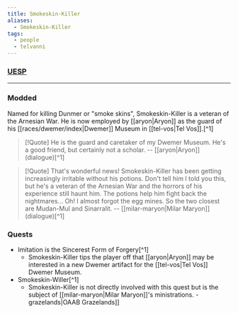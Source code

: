 ```yaml
---
title: Smokeskin-Killer
aliases:
  - Smokeskin-Killer
tags:
  - people
  - telvanni
---
```

### [UESP](https://en.uesp.net/wiki/Morrowind:Tel_Vos#Smokeskin-Killer)

***
### Modded
Named for killing Dunmer or "smoke skins", Smokeskin-Killer is a veteran of the Arnesian War. He is now employed by [[aryon|Aryon]] as the guard of his [[races/dwemer/index|Dwemer]] Museum in [[tel-vos|Tel Vos]].[^1]

> [!Quote]
> He is the guard and caretaker of my Dwemer Museum. He's a good friend, but certainly not a scholar.
> -- [[aryon|Aryon]] (dialogue)[^1]

> [!Quote]
> That's wonderful news! Smokeskin-Killer has been getting increasingly irritable without his potions. Don't tell him I told you this, but he's a veteran of the Arnesian War and the horrors of his experience still haunt him. The potions help him fight back the nightmares... Oh! I almost forgot the egg mines. So the two closest are Mudan-Mul and Sinarralit.
> -- [[milar-maryon|Milar Maryon]] (dialogue)[^1]
### Quests
* Imitation is the Sincerest Form of Forgery[^1]
	* Smokeskin-Killer tips the player off that [[aryon|Aryon]] may be interested in a new Dwemer artifact for the [[tel-vos|Tel Vos]] Dwemer Museum.
* Smokeskin-Willer[^1]
	* Smokeskin-Killer is not directly involved with this quest but is the subject of [[milar-maryon|Milar Maryon]]'s ministrations.
-grazelands|OAAB Grazelands]]
